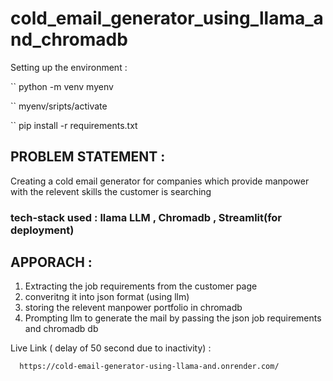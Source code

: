# cold_email_generator_using_llama_and_chromadb

Setting up the environment :

`` python -m venv myenv

`` myenv/sripts/activate

`` pip install -r requirements.txt


## PROBLEM STATEMENT :

 Creating a cold email generator for companies which provide manpower with the relevent skills the customer is searching


### tech-stack used : llama LLM , Chromadb , Streamlit(for deployment)


## APPORACH : 

1) Extracting the job requirements from the customer page
2) converitng it into json format (using llm)
3) storing the relevent manpower portfolio in chromadb
4) Prompting llm to generate the mail by passing the json job requirements and chromadb db 


Live Link ( delay of 50 second due to inactivity) :
     
      https://cold-email-generator-using-llama-and.onrender.com/